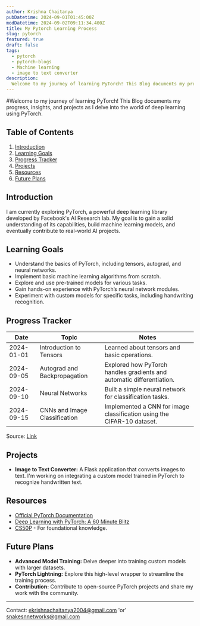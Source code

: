 ```yaml
---
author: Krishna Chaitanya
pubDatetime: 2024-09-01T01:45:00Z
modDatetime: 2024-09-02T09:11:34.400Z
title: My Pytorch Learning Process
slug: pytorch
featured: true
draft: false
tags:
  - pytorch
  - pytorch-blogs
  - Machine learning
  - image to text converter
description:
  Welcome to my journey of learning PyTorch! This Blog documents my progress, insights, and projects as I delve into the world of deep learning using PyTorch.
---
```


#Welcome to my journey of learning PyTorch! This Blog documents my progress, insights, and projects as I delve into the world of deep learning using PyTorch.

## Table of Contents
1. [Introduction](#introduction)
2. [Learning Goals](#learning-goals)
3. [Progress Tracker](#progress-tracker)
4. [Projects](#projects)
5. [Resources](#resources)
6. [Future Plans](#future-plans)

## Introduction
I am currently exploring PyTorch, a powerful deep learning library developed by Facebook's AI Research lab. My goal is to gain a solid understanding of its capabilities, build machine learning models, and eventually contribute to real-world AI projects.

## Learning Goals
- Understand the basics of PyTorch, including tensors, autograd, and neural networks.
- Implement basic machine learning algorithms from scratch.
- Explore and use pre-trained models for various tasks.
- Gain hands-on experience with PyTorch’s neural network modules.
- Experiment with custom models for specific tasks, including handwriting recognition.

## Progress Tracker
| Date       | Topic                                | Notes                                                                 |
|------------|--------------------------------------|-----------------------------------------------------------------------|
| 2024-01-01 | Introduction to Tensors              | Learned about tensors and basic operations.                           |
| 2024-09-05 | Autograd and Backpropagation         | Explored how PyTorch handles gradients and automatic differentiation. |
| 2024-09-10 | Neural Networks                      | Built a simple neural network for classification tasks.               |
| 2024-09-15 | CNNs and Image Classification        | Implemented a CNN for image classification using the CIFAR-10 dataset.|

Source: [Link](https://github.com/ekrishnachaitanya2004/PyTorch-notes.git)
## Projects
- **Image to Text Converter:** A Flask application that converts images to text. I'm working on integrating a custom model trained in PyTorch to recognize handwritten text.

## Resources
- [Official PyTorch Documentation](https://pytorch.org/docs/stable/index.html)
- [Deep Learning with PyTorch: A 60 Minute Blitz](https://pytorch.org/tutorials/beginner/deep_learning_60min_blitz.html)
- [CS50P](https://cs50.harvard.edu/python/2024/) - For foundational knowledge.

## Future Plans
- **Advanced Model Training:** Delve deeper into training custom models with larger datasets.
- **PyTorch Lightning:** Explore this high-level wrapper to streamline the training process.
- **Contribution:** Contribute to open-source PyTorch projects and share my work with the community.

---
Contact: ekrishnachaitanya2004@gmail.com 'or'
        snakesnnetworks@gmail.com
